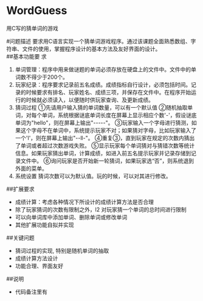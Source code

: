 # WordGuess
用C写的猜单词的游戏
  
#问题描述
要求用C语言实现一个猜单词游戏程序。通过该课题全面熟悉数组、字符串、文件的使用，掌握程序设计的基本方法及友好界面的设计。	   
##基本功能要 求	
1. 单词管理：程序中用来做谜题的单词必须存放在硬盘上的文件中。文件中的单词数不得少于200个。
2. 玩家纪录：程序要求记录前五名成绩。成绩指标自行设计，必须包括时间。记录的时候要求有排名、玩家姓名、成绩三项，并保存在文件中。在程序开始运行的时候就必须读入，以便随时供玩家查询、及更新成绩。
3. 猜词过程
①先请用户输入猜的单词数量，可以有一个默认值
②随机抽取单词，对每个单词，系统根据谜底单词长度在屏幕上显示相应个数'-'，假设谜底单词为"hello"，则在屏幕上输出"-----"。
③玩家输入一个字母进行猜测，如果这个字母不在单词中，系统提示玩家不对；如果猜对字母，比如玩家输入了一个'l'，则在屏幕上输出"--ll-"。
④重复③，直到玩家在规定的次数内猜出了单词或者超过次数游戏失败。
⑤显示玩家每个单词猜对与猜错次数等统计信息。如果玩家猜出单词，计算成绩，如进入前五名提示玩家并记录存储到记录文件中。
⑥询问玩家是否开始新一轮猜词，如果玩家选“否”，则系统退到外面的菜单。
4. 系统设置
猜词次数可以为默认值。玩的时候，可以对其进行修改。	   

##扩展要求	
* 成绩计算：考虑各种情况下所设计的成绩计算方法是否合理
*	除了玩家猜词的次数有限制之外，l2	对玩家猜一个单词的总时间进行限制
*	可以向单词库中添加单词、删除单词或修改单词
*	其他扩展功能自拟并实现	   

##关键问题	
* 猜词过程的实现, 特别是随机单词的抽取
*	成绩计算方法设计
*	功能合理、界面友好	 

##说明
* 代码备注里有
